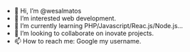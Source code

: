 - 👋 Hi, I’m @wesalmatos
- 👀 I’m interested web development.
- 🌱 I’m currently learning PHP/Javascript/Reac.js/Node.js...
- 💞️ I’m looking to collaborate on inovate projects.
- 📫 How to reach me: Google my username.

<!---
wesalmatos/wesalmatos is a ✨ special ✨ repository because its `README.md` (this file) appears on your GitHub profile.
You can click the Preview link to take a look at your changes.
--->
